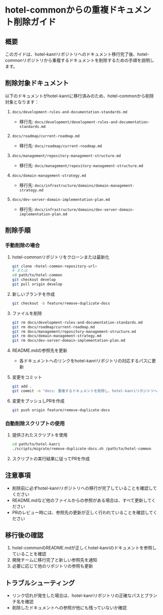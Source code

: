 # hotel-commonからの重複ドキュメント削除ガイド

## 概要

このガイドは、hotel-kanriリポジトリへのドキュメント移行完了後、hotel-commonリポジトリから重複するドキュメントを削除するための手順を説明します。

## 削除対象ドキュメント

以下のドキュメントがhotel-kanriに移行済みのため、hotel-commonから削除対象となります：

1. `docs/development-rules-and-documentation-standards.md`
   - 移行先: `docs/development/development-rules-and-documentation-standards.md`

2. `docs/roadmap/current-roadmap.md`
   - 移行先: `docs/roadmap/current-roadmap.md`

3. `docs/management/repository-management-structure.md`
   - 移行先: `docs/management/repository-management-structure.md`

4. `docs/domain-management-strategy.md`
   - 移行先: `docs/infrastructure/domains/domain-management-strategy.md`

5. `docs/dev-server-domain-implementation-plan.md`
   - 移行先: `docs/infrastructure/domains/dev-server-domain-implementation-plan.md`

## 削除手順

### 手動削除の場合

1. hotel-commonリポジトリをクローンまたは最新化
   ```bash
   git clone <hotel-common-repository-url>
   # または
   cd path/to/hotel-common
   git checkout develop
   git pull origin develop
   ```

2. 新しいブランチを作成
   ```bash
   git checkout -b feature/remove-duplicate-docs
   ```

3. ファイルを削除
   ```bash
   git rm docs/development-rules-and-documentation-standards.md
   git rm docs/roadmap/current-roadmap.md
   git rm docs/management/repository-management-structure.md
   git rm docs/domain-management-strategy.md
   git rm docs/dev-server-domain-implementation-plan.md
   ```

4. README.mdの参照先を更新
   - 各ドキュメントへのリンクをhotel-kanriリポジトリの対応するパスに更新

5. 変更をコミット
   ```bash
   git add .
   git commit -m "docs: 重複するドキュメントを削除し、hotel-kanriリポジトリへの参照を追加"
   ```

6. 変更をプッシュしPRを作成
   ```bash
   git push origin feature/remove-duplicate-docs
   ```

### 自動削除スクリプトの使用

1. 提供されたスクリプトを使用
   ```bash
   cd path/to/hotel-kanri
   ./scripts/migrate/remove-duplicate-docs.sh /path/to/hotel-common
   ```

2. スクリプトの実行結果に従ってPRを作成

## 注意事項

- 削除前に必ずhotel-kanriリポジトリへの移行が完了していることを確認してください
- README.mdなど他のファイルからの参照がある場合は、すべて更新してください
- PRのレビュー時には、参照先の更新が正しく行われていることを確認してください

## 移行後の確認

1. hotel-commonのREADME.mdが正しくhotel-kanriのドキュメントを参照していることを確認
2. 開発チームに移行完了と新しい参照先を通知
3. 必要に応じて他のリポジトリの参照も更新

## トラブルシューティング

- リンク切れが発生した場合は、hotel-kanriリポジトリの正確なパスとブランチ名を確認
- 削除したドキュメントへの参照が他にも残っていないか確認